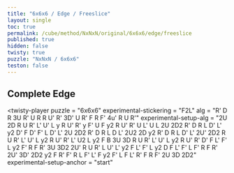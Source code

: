 ```yaml
---
title: "6x6x6 / Edge / Freeslice"
layout: single
toc: true
permalink: /cube/method/NxNxN/original/6x6x6/edge/freeslice
published: true
hidden: false
twisty: true
puzzle: "NxNxN / 6x6x6"
teston: false
---
```

<span
  id     = "cube"
  puzzle = "{{page.puzzle}}"
  teston = "{{page.teston}}" >
</span>

<head>
  <base target="_blank">
</head>



## Complete Edge

<twisty-player
  puzzle                    = "6x6x6"
  experimental-stickering   = "F2L"
  alg                       = "R' D R 3U R' U R R U' R' 3D' U R' F R F' 4u' R U R'"
  experimental-setup-alg    = "2U 2D R U R' L' U' L y R U' R' y F' U F y2 R U' R' U L' U L 2U 2D2 R' D R L D' L' y2 D' F D' F' L D' L' 2U 2D2 R' D R L D L' 2U2 2D y2 R' D R L D' L' 2U' 2D2 R U R' L' U' L y2 R U' R' L' U2 L y2 F B 3U 3D R U R' L' U' L y2 R U' R' D' F L' F' L y2 F' R F R' 3U 3D2 2U' R U R' L U' L' y2 F L' F' L y2 D F L' F' L F' R F R' 2U' 3D' 2D2 y2 F R' F' R L F' L' F y2 F' L F L' R' F R F' 2U 3D 2D2"
  experimental-setup-anchor = "start"
></twisty-player>

